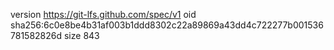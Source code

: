 version https://git-lfs.github.com/spec/v1
oid sha256:6c0e8be4b31af003b1ddd8302c22a89869a43dd4c722277b001536781582826d
size 843
